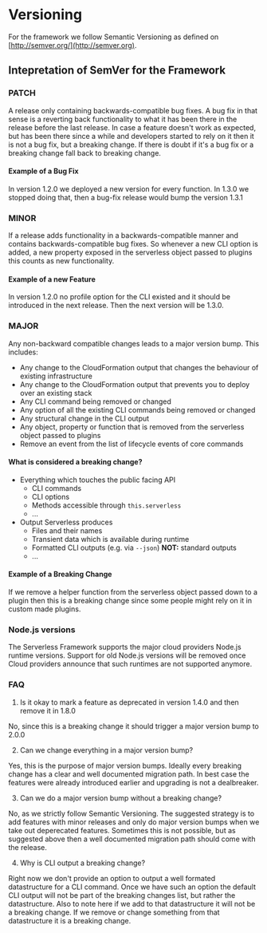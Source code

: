 # Versioning

For the framework we follow Semantic Versioning as defined on [http://semver.org/](http://semver.org).

## Intepretation of SemVer for the Framework

### PATCH

A release only containing backwards-compatible bug fixes. A bug fix in that sense is a reverting back functionality to what it has been there in the release before the last release. In case a feature doesn't work as expected, but has been there since a while and developers started to rely on it then it is not a bug fix, but a breaking change. If there is doubt if it's a bug fix or a breaking change fall back to breaking change.

#### Example of a Bug Fix

In version 1.2.0 we deployed a new version for every function. In 1.3.0 we stopped doing that, then a bug-fix release would bump the version 1.3.1

### MINOR

If a release adds functionality in a backwards-compatible manner and contains backwards-compatible bug fixes. So whenever a new CLI option is added, a new property exposed in the serverless object passed to plugins this counts as new functionality.

#### Example of a new Feature

In version 1.2.0 no profile option for the CLI existed and it should be introduced in the next release. Then the next version will be 1.3.0.

### MAJOR

Any non-backward compatible changes leads to a major version bump. This includes:

- Any change to the CloudFormation output that changes the behaviour of existing infrastructure
- Any change to the CloudFormation output that prevents you to deploy over an existing stack
- Any CLI command being removed or changed
- Any option of all the existing CLI commands being removed or changed
- Any structural change in the CLI output
- Any object, property or function that is removed from the serverless object passed to plugins
- Remove an event from the list of lifecycle events of core commands

#### What is considered a breaking change?

- Everything which touches the public facing API
  + CLI commands
  + CLI options
  + Methods accessible through `this.serverless`
  + ...
- Output Serverless produces
  + Files and their names
  + Transient data which is available during runtime
  + Formatted CLI outputs (e.g. via `--json`) **NOT:** standard outputs
  + ...

#### Example of a Breaking Change

If we remove a helper function from the serverless object passed down to a plugin then this is a breaking change since some people might rely on it in custom made plugins.

### Node.js versions

The Serverless Framework supports the major cloud providers Node.js runtime versions. Support for old Node.js versions will be removed once Cloud providers announce that such runtimes are not supported anymore.

### FAQ

1. Is it okay to mark a feature as deprecated in version 1.4.0 and then remove it in 1.8.0

No, since this is a breaking change it should trigger a major version bump to 2.0.0

2. Can we change everything in a major version bump?

Yes, this is the purpose of major version bumps. Ideally every breaking change has a clear and well documented migration path. In best case the features were already introduced earlier and upgrading is not a dealbreaker.

3. Can we do a major version bump without a breaking change?

No, as we strictly follow Semantic Versioning. The suggested strategy is to add features with minor releases and only do major version bumps when we take out deperecated features. Sometimes this is not possible, but as suggested above then a well documented migration path should come with the release.

4. Why is CLI output a breaking change?

Right now we don't provide an option to output a well formated datastructure for a CLI command. Once we have such an option the default CLI output will not be part of the breaking changes list, but rather the datastructure. Also to note here if we add to that datastructure it will not be a breaking change. If we remove or change something from that datastructure it is a breaking change.
